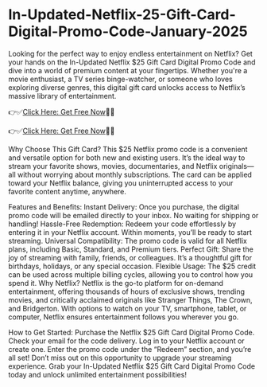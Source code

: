 # In-Updated-Netflix-25-Gift-Card-Digital-Promo-Code-January-2025
Looking for the perfect way to enjoy endless entertainment on Netflix? Get your hands on the In-Updated Netflix $25 Gift Card Digital Promo Code and dive into a world of premium content at your fingertips. Whether you're a movie enthusiast, a TV series binge-watcher, or someone who loves exploring diverse genres, this digital gift card unlocks access to Netflix’s massive library of entertainment.


👉✅[Click Here: Get Free Now](https://offerzbolt.com/ne1c4x/)🔶🔷

👉✅[Click Here: Get Free Now](https://offerzbolt.com/ne1c4x/)🔶🔷


Why Choose This Gift Card?
This $25 Netflix promo code is a convenient and versatile option for both new and existing users. It’s the ideal way to stream your favorite shows, movies, documentaries, and Netflix originals—all without worrying about monthly subscriptions. The card can be applied toward your Netflix balance, giving you uninterrupted access to your favorite content anytime, anywhere.

Features and Benefits:
Instant Delivery: Once you purchase, the digital promo code will be emailed directly to your inbox. No waiting for shipping or handling!
Hassle-Free Redemption: Redeem your code effortlessly by entering it in your Netflix account. Within moments, you’ll be ready to start streaming.
Universal Compatibility: The promo code is valid for all Netflix plans, including Basic, Standard, and Premium tiers.
Perfect Gift: Share the joy of streaming with family, friends, or colleagues. It’s a thoughtful gift for birthdays, holidays, or any special occasion.
Flexible Usage: The $25 credit can be used across multiple billing cycles, allowing you to control how you spend it.
Why Netflix?
Netflix is the go-to platform for on-demand entertainment, offering thousands of hours of exclusive shows, trending movies, and critically acclaimed originals like Stranger Things, The Crown, and Bridgerton. With options to watch on your TV, smartphone, tablet, or computer, Netflix ensures entertainment follows you wherever you go.

How to Get Started:
Purchase the Netflix $25 Gift Card Digital Promo Code.
Check your email for the code delivery.
Log in to your Netflix account or create one.
Enter the promo code under the “Redeem” section, and you’re all set!
Don’t miss out on this opportunity to upgrade your streaming experience. Grab your In-Updated Netflix $25 Gift Card Digital Promo Code today and unlock unlimited entertainment possibilities!
